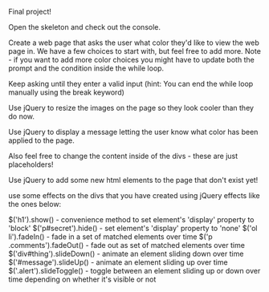 Final project!

Open the skeleton and check out the console. 

Create a web page that asks the user what color they'd like to view the web page in. We have a few choices to start with, but feel free to add more. Note - if you want to add more color choices you might have to update both the prompt and the condition inside the while loop.

Keep asking until they enter a valid input (hint: You can end the while loop manually using the break keyword)

Use jQuery to resize the images on the page so they look cooler than they do now. 

Use jQuery to display a message letting the user know what color has been applied to the page.

Also feel free to change the content inside of the divs - these are just placeholders!

Use jQuery to add some new html elements to the page that don't exist yet!

use some effects on the divs that you have created using jQuery effects like the ones below:

$('h1').show() - convenience method to set element's 'display' property to 'block'
$('p#secret').hide() - set element's 'display' property to 'none'
$('ol li').fadeIn() - fade in a set of matched elements over time
$('p .comments').fadeOut() - fade out as set of matched elements over time
$('div#thing').slideDown() - animate an element sliding down over time
$('#message').slideUp() - animate an element sliding up over time
$('.alert').slideToggle() - toggle between an element sliding up or down over time depending on whether it's visible or not


